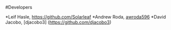 #Developers

*Leif Hasle, https://github.com/Solarleaf
*Andrew Roda, [awroda596](https://github.com/awroda596)
*David Jacobo, [djacobo3] (https://github.com/djacobo3)
